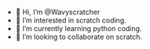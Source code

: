 - 👋 Hi, I’m @Wavyscratcher
- 👀 I’m interested in scratch coding.
- 🌱 I’m currently learning python coding.
- 💞️ I’m looking to collaborate on scratch.

<!---
Wavyscratcher/Wavyscratcher is a ✨ special ✨ repository because its `README.md` (this file) appears on your GitHub profile.
You can click the Preview link to take a look at your changes.
--->
